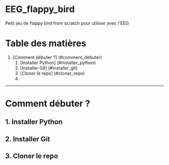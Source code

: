 # EEG_flappy_bird
Petit jeu de flappy bird from scratch pour utiliser avec l'EEG

# Table des matières
1. [Comment débuter ?] (#comment_debuter)
    1. [Installer Python] (#installer_python)
    2. [Installer Git] (#installer_git)
    3. [Cloner le repo] (#cloner_repo)
    4. 
---

# Comment débuter ? <a name="comment_debuter"></a>

## 1. Installer Python <a name="installer_python"></a>

## 2. Installer Git <a name="installer_git"></a>

## 3. Cloner le repo <a name="cloner_repo"></a>
